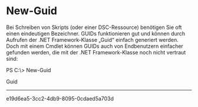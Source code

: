 # New-Guid
Bei Schreiben von Skripts (oder einer DSC-Ressource) benötigen Sie oft einen eindeutigen Bezeichner. GUIDs funktionieren gut und können durch Aufrufen der .NET Framework-Klasse „Guid“ einfach generiert werden. Doch mit einem Cmdlet können GUIDs auch von Endbenutzern einfacher gefunden werden, die mit der .NET Framework-Klasse noch nicht vertraut sind:

PS C:\\&gt; New-Guid

Guid

----

e19d6ea5-3cc2-4db9-8095-0cdaed5a703d


<!--HONumber=Jun16_HO4-->


